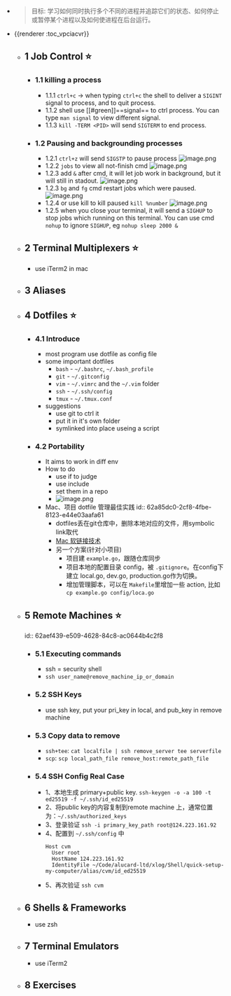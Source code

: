 - > 目标: 学习如何同时执行多个不同的进程并追踪它们的状态、如何停止或暂停某个进程以及如何使进程在后台运行。
- {{renderer :toc_vpciacvr}}
	- ## 1 Job Control ⭐️
		- ### 1.1 killing a process
			- 1.1.1 `ctrl+c` → when typing `ctrl+c` the shell to deliver a `SIGINT` signal to process, and to quit process.
			- 1.1.2 shell use [[#green]]==signal== to ctrl process. You can type `man signal` to view different signal.
			- 1.1.3 `kill -TERM <PID>` will send `SIGTERM` to end process.
		- ### 1.2 Pausing and backgrounding processes
			- 1.2.1 `ctrl+z` will send `SIGSTP` to pause process
			  ![image.png](../assets/image_1655169777185_0.png)
			- 1.2.2 `jobs` to view all not-finish cmd
			  ![image.png](../assets/image_1655169824236_0.png)
			- 1.2.3 add `&` after cmd, it will let job work in background, but it will still in stadout.
			  ![image.png](../assets/image_1655169967711_0.png)
			- 1.2.3 `bg` and `fg` cmd restart jobs which were paused.
			  ![image.png](../assets/image_1655170109598_0.png)
			- 1.2.4 or use kill to kill paused `kill %number`
			  ![image.png](../assets/image_1655170188678_0.png)
			- 1.2.5 when you close your terminal, it will send a `SIGHUP` to stop jobs which running on this terminal. You can use cmd `nohup` to ignore `SIGHUP`, eg `nohup sleep 2000 &`
	- ## 2 Terminal Multiplexers ⭐️
		- use iTerm2 in mac
	- ## 3 Aliases
	- ## 4 Dotfiles ⭐️
		- ### 4.1 Introduce
			- most program use dotfile as config file
			- some important dotfiles
				- `bash` - `~/.bashrc`, `~/.bash_profile`
				- `git` - `~/.gitconfig`
				- `vim` - `~/.vimrc` and the `~/.vim` folder
				- `ssh` - `~/.ssh/config`
				- `tmux` - `~/.tmux.conf`
			- suggestions
				- use git to ctrl it
				- put it in it's own folder
				- symlinked into place useing a script
		- ### 4.2 Portability
			- It aims to work in diff env
			- How to do
				- use if to judge
				- use include
				- set them in a repo
				- ![image.png](../assets/image_1655201013000_0.png)
			- Mac、项目 dotfile 管理最佳实践
			  id:: 62a85dc0-2cf8-4fbe-8123-e44e03aafa61
				- dotfiles丢在git仓库中，删除本地对应的文件，用symbolic link取代
				- [Mac 软链接技术](https://juejin.cn/post/7006550403252764680)
				- 另一个方案(针对小项目)
					- 项目建 `example.go`，跟随仓库同步
					- 项目本地的配置目录 config，被 `.gitignore`。在config下建立 local.go, dev.go, production.go作为切换。
					- 增加管理脚本，可以在 `Makefile`里增加一些 action, 比如`cp example.go config/loca.go`
	- ## 5 Remote Machines ⭐️
	  id:: 62aef439-e509-4628-84c8-ac0644b4c2f8
		- ### 5.1 Executing commands
			- ssh = security shell
			- `ssh user_name@remove_machine_ip_or_domain`
		- ### 5.2 SSH Keys
			- use ssh key, put your pri_key in local, and pub_key in remove machine
		- ### 5.3 Copy data to remove
			- `ssh+tee`: `cat localfile | ssh remove_server tee serverfile`
			- `scp`: `scp local_path_file remove_host:remote_path_file`
		- ### 5.4 SSH Config Real Case
			- 1、本地生成 primary+public key. `ssh-keygen -o -a 100 -t ed25519 -f ~/.ssh/id_ed25519`
			- 2、将public key的内容复制到remote machine 上，通常位置为：`~/.ssh/authorized_keys`
			- 3、登录验证 `ssh -i primary_key_path root@124.223.161.92`
			- 4、配置到 `~/.ssh/config` 中
			  ```shell
			  Host cvm
			    User root
			    HostName 124.223.161.92
			    IdentityFile ~/Code/alucard-ltd/xlog/Shell/quick-setup-my-computer/alias/cvm/id_ed25519
			  ```
			- 5、再次验证 `ssh cvm`
	- ## 6 Shells & Frameworks
		- use zsh
	- ## 7 Terminal Emulators
		- use iTerm2
	- ## 8 Exercises